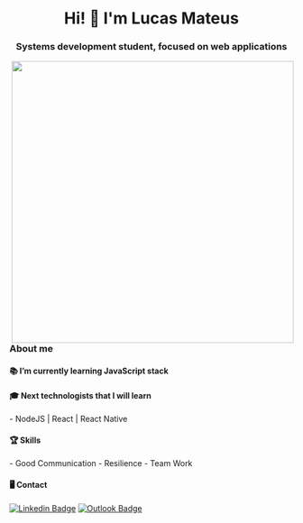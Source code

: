 <h1 align="center">Hi! 👋 I'm Lucas Mateus</h1>
<h3 align="center">Systems development student, focused on web applications</h3>
<img src="https://cdn.dribbble.com/users/1355613/screenshots/10374655/media/5691629ca1e7389c34a9c0dae158b976.gif" alt="" width = 500vw align=right>
<h3 align="left">About me</h3>
  
  
<h4> 📚 I’m currently learning JavaScript stack </h4>
<h4> 🎓 Next technologists that I will learn </h4>
  -  NodeJS | React | React Native 

<h4>🏆 Skills</h4> 
  - Good Communication 
  - Resilience 
  - Team Work
  
<h4> 🖥 Contact</h4>


[![Linkedin Badge](https://img.shields.io/badge/-Linkedin-6633cc?style=flat-square&logo=Linkedin&logoColor=white&link=https://https://www.linkedin.com/in/lucas-mateus-770219198/)](https://www.linkedin.com/in/lucas-mateus-770219198/) [![Outlook Badge](https://img.shields.io/badge/-E-mail-6633cc?style=flat-square&logo=microsoft%20outlook&logoColor=white&link=mailto:lucas-mateus.dc@hotmail.com)](mailto:lucas-mateus.dc@hotmail.com)
